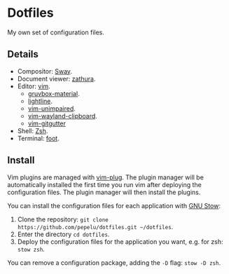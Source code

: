 # Dotfiles

My own set of configuration files.

## Details

- Compositor: [Sway](https://swaywm.org/).
- Document viewer: [zathura](https://pwmt.org/projects/zathura/).
- Editor: [vim](https://www.vim.org/).
    - [gruvbox-material](https://github.com/sainnhe/gruvbox-material).
    - [lightline](https://github.com/itchyny/lightline.vim).
    - [vim-unimpaired](https://github.com/tpope/vim-unimpaired).
    - [vim-wayland-clipboard](https://github.com/jasonccox/vim-wayland-clipboard).
    - [vim-gitgutter](https://github.com/airblade/vim-gitgutter)
- Shell: [Zsh](https://www.zsh.org/).
- Terminal: [foot](https://codeberg.org/dnkl/foot).

## Install

Vim plugins are managed with [vim-plug](https://github.com/junegunn/vim-plug). The plugin manager will be automatically installed the first time you run vim after deploying the configuration files. The plugin manager will then install the plugins.

You can install the configuration files for each application with [GNU Stow](https://www.gnu.org/software/stow/):

1. Clone the repository: `git clone https://github.com/pepelu/dotfiles.git ~/dotfiles`.
1. Enter the directory `cd dotfiles`.
1. Deploy the configuration files for the application you want, e.g. for zsh: `stow zsh`.

You can remove a configuration package, adding the `-D` flag: `stow -D zsh`.
